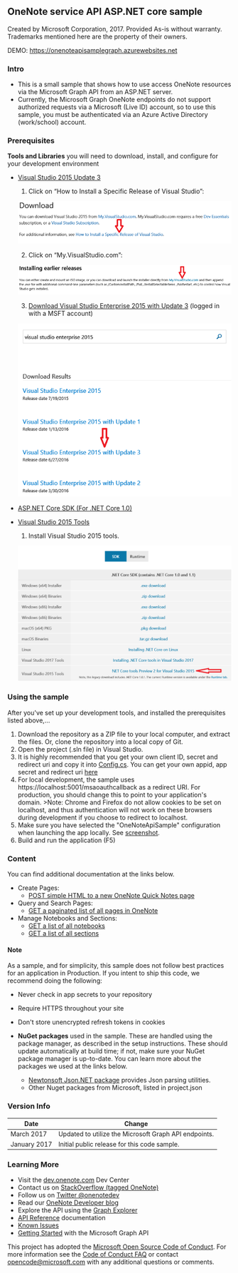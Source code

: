 OneNote service API ASP.NET core sample
---------------------------------------

Created by Microsoft Corporation, 2017. Provided As-is without warranty. Trademarks mentioned here are the property of their owners.

DEMO: https://onenoteapisamplegraph.azurewebsites.net

### Intro

-	This is a small sample that shows how to use access OneNote resources via the Microsoft Graph API from an ASP.NET server.
-	Currently, the Microsoft Graph OneNote endpoints do not support authorized requests via a Microsoft (Live ID) account, so to use this sample, you must be authenticated via an Azure Active Directory (work/school) account.

### Prerequisites

**Tools and Libraries** you will need to download, install, and configure for your development environment

* [Visual Studio 2015 Update 3](https://www.visualstudio.com/en-us/news/releasenotes/vs2015-update3-vs) 
  1. Click on “How to Install a Specific Release of Visual Studio”: 
  
  ![Download earlier release of Visual Studio](./images/HowToInstall.png)

  2. Click on “My.VisualStudio.com”: 
  
  ![Click on "My.VisualStudio.com"](./images/InstallingEarlierReleases.png)

  3. [Download Visual Studio Enterprise 2015 with Update 3](https://my.visualstudio.com/downloads?q=visual%20studio%20enterprise%202015) (logged in with a MSFT account) 
  
  ![Installing Earlier Releases](./images/VisualStudioEnterpriseSearch.png)

* [ASP.NET Core SDK (For .NET Core 1.0)](https://www.microsoft.com/net/download/core)

* [Visual Studio 2015 Tools](https://www.microsoft.com/net/download/core)
  1. Install Visual Studio 2015 tools. 
  
  ![Visual Studio Tools Install](./images/VisualStudioToolsInstall.png)

### Using the sample

After you've set up your development tools, and installed the prerequisites listed above,...

1.	Download the repository as a ZIP file to your local computer, and extract the files. Or, clone the repository into a local copy of Git.
2.	Open the project (.sln file) in Visual Studio.
3.	It is highly recommended that you get your own client ID, secret and redirect uri and copy it into [Config.cs](https://github.com/OneNoteDev/OneNoteApiSampleAspNetCore/blob/master/src/OneNoteApiSample/Config.cs#L9). You can get your own appid, app secret and redirect uri [here](http://developer.microsoft.com/en-us/graph/docs/authorization/auth_register_app_v2)
4.	For local development, the sample uses https://localhost:5001/msaoauthcallback as a redirect URI. For production, you should change this to point to your application's domain. >Note: Chrome and Firefox do not allow cookies to be set on localhost, and thus authentication will not work on these browsers during development if you choose to redirect to localhost.
5.	Make sure you have selected the "OneNoteApiSample" configuration when launching the app locally. See [screenshot](https://github.com/OneNoteDev/OneNoteApiSampleAspNetCore/blob/master/images/OneNoteApiSampleConfiguration.PNG).
6.	Build and run the application (F5)

### Content

You can find additional documentation at the links below.

-	Create Pages:
	-	[POST simple HTML to a new OneNote Quick Notes page](https://developer.microsoft.com/en-us/graph/docs/api-reference/beta/api/notes_post_pages)
-	Query and Search Pages:
	-	[GET a paginated list of all pages in OneNote](https://developer.microsoft.com/en-us/graph/docs/api-reference/beta/api/notes_list_pages)
-	Manage Notebooks and Sections:
	-	[GET a list of all notebooks](https://developer.microsoft.com/en-us/graph/docs/api-reference/beta/api/notes_list_notebooks)
	-	[GET a list of all sections](https://developer.microsoft.com/en-us/graph/docs/api-reference/beta/api/notes_list_sections)

#### Note

As a sample, and for simplicity, this sample does not follow best practices for an application in Production. If you intent to ship this code, we recommend doing the following:

-	Never check in app secrets to your repository
-	Require HTTPS throughout your site
-	Don't store unencrypted refresh tokens in cookies

-	**NuGet packages** used in the sample. These are handled using the package manager, as described in the setup instructions. These should update automatically at build time; if not, make sure your NuGet package manager is up-to-date. You can learn more about the packages we used at the links below.

	-	[Newtonsoft Json.NET package](http://newtonsoft.com/) provides Json parsing utilities.
	-	Other Nuget packages from Microsoft, listed in project.json

### Version Info

| Date         | Change                                                |
|--------------|-------------------------------------------------------|
| March 2017   | Updated to utilize the Microsoft Graph API endpoints. |
| January 2017 | Initial public release for this code sample.          |

### Learning More

-	Visit the [dev.onenote.com](http://dev.onenote.com) Dev Center
-	Contact us on [StackOverflow (tagged OneNote)](http://go.microsoft.com/fwlink/?LinkID=390182)
-	Follow us on [Twitter @onenotedev](http://www.twitter.com/onenotedev)
-	Read our [OneNote Developer blog](http://go.microsoft.com/fwlink/?LinkID=390183)
-	Explore the API using the [Graph Explorer](https://developer.microsoft.com/en-us/graph/graph-explorer)
-	[API Reference](https://developer.microsoft.com/en-us/graph/docs/api-reference/beta/resources/notes) documentation
-	[Known Issues](https://developer.microsoft.com/en-us/graph/docs/overview/release_notes)
-	[Getting Started](https://developer.microsoft.com/en-us/graph/docs/get-started/get-started) with the Microsoft Graph API

This project has adopted the [Microsoft Open Source Code of Conduct](https://opensource.microsoft.com/codeofconduct/). For more information see the [Code of Conduct FAQ](https://opensource.microsoft.com/codeofconduct/faq/) or contact [opencode@microsoft.com](mailto:opencode@microsoft.com) with any additional questions or comments.
